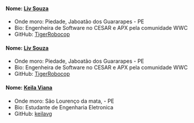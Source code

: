 #### Nome: [Liv Souza](https://github.com/TigerRobocop/)
- Onde moro: Piedade, Jaboatão dos Guararapes - PE
- Bio: Engenheira de Software no CESAR e APX pela comunidade WWC
- GitHub: [TigerRobocop](https://github.com/TigerRobocop/)

#### Nome: [Liv Souza](https://github.com/TigerRobocop/)
- Onde moro: Piedade, Jaboatão dos Guararapes - PE
- Bio: Engenheira de Software no CESAR e APX pela comunidade WWC
- GitHub: [TigerRobocop](https://github.com/TigerRobocop/)

#### Nome: [Keila Viana](https://github.com/keilavg)
- Onde moro: São Lourenço da mata,  - PE
- Bio: Estudante de Engenharia Eletronica
- GitHub: [keilavg](https://github.com/keilavg/)
